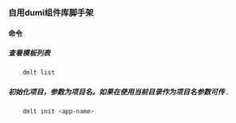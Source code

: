 ### 自用dumi组件库脚手架

#### 命令

##### 查看模板列表
```sh
    dmlt list
```
##### 初始化项目，参数为项目名。如果在使用当前目录作为项目名参数可传  .
```sh
    dmlt init <app-name>
```